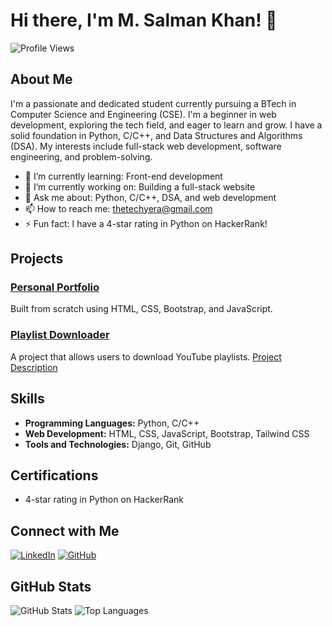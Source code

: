 # Hi there, I'm M. Salman Khan! 👋

![Profile Views](https://komarev.com/ghpvc/?username=M-Salman-khan)

## About Me

I'm a passionate and dedicated student currently pursuing a BTech in Computer Science and Engineering (CSE). I'm a beginner in web development, exploring the tech field, and eager to learn and grow. I have a solid foundation in Python, C/C++, and Data Structures and Algorithms (DSA). My interests include full-stack web development, software engineering, and problem-solving.

- 🌱 I’m currently learning: Front-end development
- 🔭 I’m currently working on: Building a full-stack website
- 💬 Ask me about: Python, C/C++, DSA, and web development
- 📫 How to reach me: thetechyera@gmail.com
- ⚡ Fun fact: I have a 4-star rating in Python on HackerRank!

## Projects

### [Personal Portfolio](https://m-salman-khan.web.app)
Built from scratch using HTML, CSS, Bootstrap, and JavaScript.

### [Playlist Downloader](https://github.com/M-Salman-khan/YT_Playlist_Downloader)
A project that allows users to download YouTube playlists. [Project Description](https://www.linkedin.com/in/m-salman-khan-/)

## Skills

- **Programming Languages:** Python, C/C++
- **Web Development:** HTML, CSS, JavaScript, Bootstrap, Tailwind CSS
- **Tools and Technologies:** Django, Git, GitHub

## Certifications

- 4-star rating in Python on HackerRank

## Connect with Me

[![LinkedIn](https://img.shields.io/badge/LinkedIn-blue?style=flat&logo=linkedin&label=Connect)](https://www.linkedin.com/in/m-salman-khan-/)
[![GitHub](https://img.shields.io/badge/GitHub-black?style=flat&logo=github&label=Follow)](https://github.com/M-Salman-khan)

## GitHub Stats

![GitHub Stats](https://github-readme-stats.vercel.app/api?username=M-Salman-khan&show_icons=true&theme=radical)
![Top Languages](https://github-readme-stats.vercel.app/api/top-langs/?username=M-Salman-khan&layout=compact&theme=radical)

